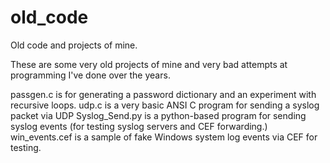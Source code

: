 # old_code
Old code and projects of mine.

These are some very old projects of mine and very bad attempts at programming I've done over the years.

passgen.c is for generating a password dictionary and an experiment with recursive loops.
udp.c is a very basic ANSI C program for sending a syslog packet via UDP
Syslog_Send.py is a python-based program for sending syslog events (for testing syslog servers and CEF forwarding.)
win_events.cef is a sample of fake Windows system log events via CEF for testing.
